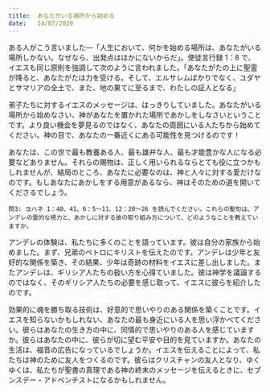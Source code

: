 ```yaml
---
title:  あなたがいる場所から始める
date:   14/07/2020
---
```


ある人がこう言いました―「人生において、何かを始める場所は、あなたがいる場所しかない。なぜなら、出発点はほかにないからだ」。使徒言行録 1：8 で、イエスも同じ原則を強調して次のように言われました。「あなたがたの上に聖霊が降ると、あなたがたは力を受ける。そして、エルサレムばかりでなく、ユダヤとサマリアの全土で、また、地の果てに至るまで、わたしの証人となる」

弟子たちに対するイエスのメッセージは、はっきりしていました。あなたがいる場所から始めなさい、神があなたを置かれた場所であかしをしなさいということです。より良い機会を夢見るのではなく、あなたの周囲にいる人たちから始めてください。神の目で、あなたの一番近くにある可能性を見つけるのです！

あなたは、この世で最も教養ある人、最も雄弁な人、最も才能豊かな人になる必要などありません。それらの賜物は、正しく用いられるならとても役に立つかもしれませんが、結局のところ、あなたに必要なのは、神と人々に対する愛だけなのです。もしあなたにあかしをする用意があるなら、神はそのための道を開いてくださるでしょう。

`問3: ヨハネ 1：40、41、6：5～11、12：20～26 を読んでください。これらの聖句は、アンデレの霊的な視力と、あかしに対する彼の取り組み方について、どのようなことを教えていますか。`

アンデレの体験は、私たちに多くのことを語っています。彼は自分の家族から始めました。まず、兄弟のペトロにキリストを伝えたのです。アンデレは少年と友好的な関係を築き、その結果、少年は奇跡の材料をイエスに差し出しました。またアンデレは、ギリシア人たちの扱い方を心得ていました。彼は神学を議論するのではなく、そのギリシア人たちの必要を感じ取って、イエスに彼らを紹介したのです。

効果的に魂を勝ち取る技術は、好意的で思いやりのある関係を築くことです。イエスを知らないかもしれない、あなたの最も身近にいる人を思い浮かべてください。彼らはあなたの生き方の中に、同情的で思いやりのある人を感じていますか。彼らはあなたの中に、彼らが切に望む平安や目的を見ていますか。あなたの生活は、福音の広告になっているでしょうか。イエスを伝えることによって、私たちは神のために友人をつくるのです。彼らはクリスチャンの友人となり、ゆくゆくは、私たちが聖書の真理である神の終末のメッセージを伝えるときに、セブンスデー・アドベンチストになるかもしれません。
